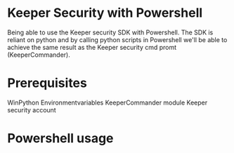 # Keeper Security with Powershell
Being able to use the Keeper security SDK with Powershell. The SDK is reliant on python and by calling python scripts in Powershell we'll be able to achieve the same result as the Keeper security cmd promt (KeeperCommander).

# Prerequisites
WinPython
  Environmentvariables
KeeperCommander module
Keeper security account

# Powershell usage
